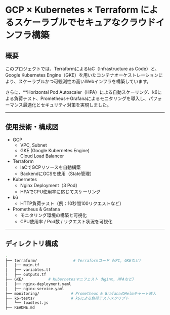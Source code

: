 # GCP × Kubernetes × Terraform によるスケーラブルでセキュアなクラウドインフラ構築

## 概要
このプロジェクトでは、TerraformによるIaC（Infrastructure as Code）と、Google Kubernetes Engine（GKE）を用いたコンテナオーケストレーションにより、スケーラブルかつ可観測性の高いWebインフラを構築しています。

さらに、**Horizontal Pod Autoscaler（HPA）による自動スケーリング、k6による負荷テスト、Prometheus＋Grafanaによるモニタリングを導入し、パフォーマンス最適化とセキュリティ対策を実現しました。

---

## 使用技術・構成図

- GCP
  - VPC, Subnet
  - GKE (Google Kubernetes Engine)
  - Cloud Load Balancer
- Terraform
  - IaCでGCPリソースを自動構築
  - BackendにGCSを使用（State管理）
- Kubernetes
  - Nginx Deployment（3 Pod）
  - HPAでCPU使用率に応じてスケーリング
- k6
  - HTTP負荷テスト（例：10秒間100リクエストなど）
- Prometheus & Grafana
  - モニタリング環境の構築と可視化
  - CPU使用率 / Pod数 / リクエスト状況を可視化

---

## ディレクトリ構成

```bash
.
├── terraform/                # Terraformコード（VPC, GKEなど）
│   ├── main.tf
│   ├── variables.tf
│   ├── outputs.tf
├── GKE/           # Kubernetesマニフェスト（Nginx, HPAなど）
│   ├── nginx-deployment.yaml
│   ├── nginx-service.yaml
├── monitoring/              # Prometheus & GrafanaのHelmチャート導入
├── k6-tests/                # k6による負荷テストスクリプト
│   └── loadtest.js
├── README.md
